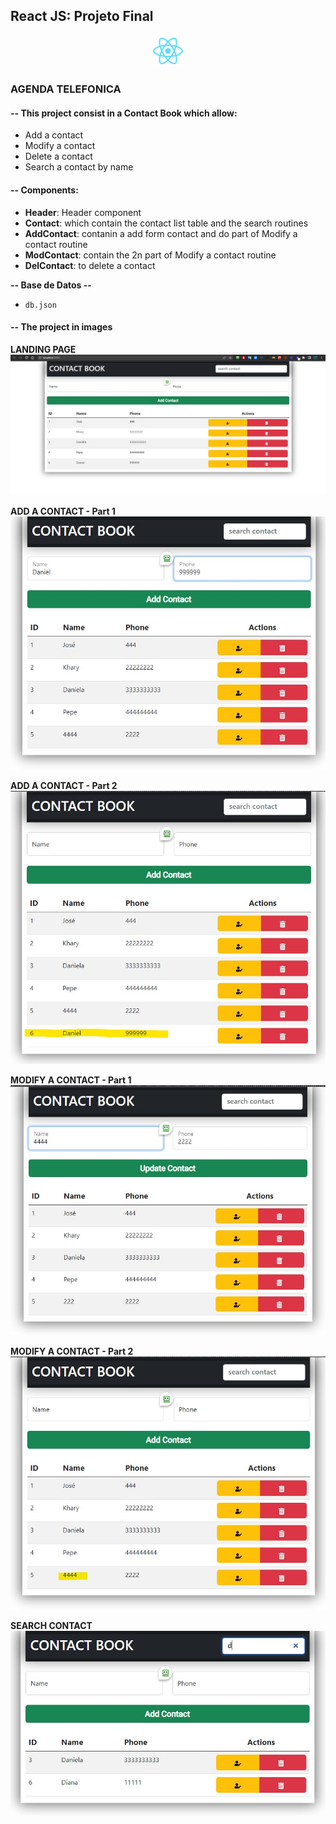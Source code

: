 ## React JS: Projeto Final

<p  align="center">
<img  width="10%"  src="https://github.com/JLbr2022/react-ejercicio-aula-05/blob/master/src/components/images/logo192.png?raw=true">
</p>

### AGENDA TELEFONICA

#### -- This project consist in a Contact Book which allow:

- Add a contact
- Modify a contact
- Delete a contact
- Search a contact by name

#### -- Components:

- **Header**: Header component
- **Contact**: which contain the contact list table and the search routines
- **AddContact**: contanin a add form contact and do part of Modify a contact routine
- **ModContact**: contain the 2n part of Modify a contact routine
- **DelContact**: to delete a contact

**-- Base de Datos --**

- `db.json`

#### **-- The project in images**

**LANDING PAGE**
![enter image description here](https://github.com/JLbr2022/react-proyecto/blob/master/src/images/LandingPage.jpg?raw=true)

**ADD A CONTACT - Part 1**
![enter image description here](https://github.com/JLbr2022/react-proyecto/blob/HEADER-responsive/src/images/AddContactP1.jpg?raw=true)

**ADD A CONTACT - Part 2**
![enter image description here](https://github.com/JLbr2022/react-proyecto/blob/HEADER-responsive/src/images/AddContactP2.jpg?raw=true)

**MODIFY A CONTACT - Part 1**
![enter image description here](https://github.com/JLbr2022/react-proyecto/blob/HEADER-responsive/src/images/ModContactP1.jpg?raw=true)

**MODIFY A CONTACT - Part 2**
![enter image description here](https://github.com/JLbr2022/react-proyecto/blob/HEADER-responsive/src/images/ModContactP2.jpg?raw=true)

**SEARCH CONTACT**
![enter image description here](https://github.com/JLbr2022/react-proyecto/blob/HEADER-responsive/src/images/SearchingByContactName.jpg?raw=true)
